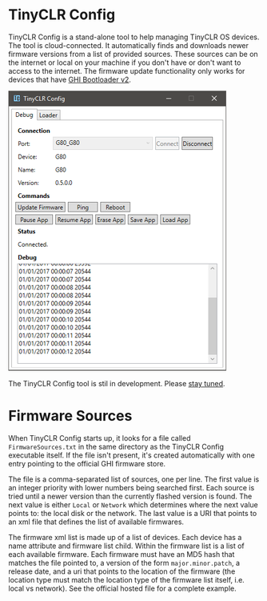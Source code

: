 # TinyCLR Config
TinyCLR Config is a stand-alone tool to help managing TinyCLR OS devices. The tool is cloud-connected. It automatically finds and downloads newer firmware versions from a list of provided sources. These sources can be on the internet or local on your machine if you don't have or don't want to access to the internet. The firmware update functionality only works for devices that have [GHI Bootloader v2](../hardware/loaders/ghi_bootloader.md).

![TinyCLR Config](images/tinyclr-config.png)

The TinyCLR Config tool is stil in development. Please [stay tuned](https://forums.ghielectronics.com/c/announcements).

# Firmware Sources
When TinyCLR Config starts up, it looks for a file called `FirmwareSources.txt` in the same directory as the TinyCLR Config executable itself. If the file isn't present, it's created automatically with one entry pointing to the official GHI firmware store.

The file is a comma-separated list of sources, one per line. The first value is an integer priority with lower numbers being searched first. Each source is tried until a newer version than the currently flashed version is found. The next value is either `Local` or `Network` which determines where the next value points to: the local disk or the network. The last value is a URI that points to an xml file that defines the list of available firmwares.

The firmware xml list is made up of a list of devices. Each device has a name attribute and firmware list child. Within the firmware list is a list of each available firmware. Each firmware must have an MD5 hash that matches the file pointed to, a version of the form `major.minor.patch`, a release date, and a uri that points to the location of the firmware (the location type must match the location type of the firmware list itself, i.e. local vs network). See the official hosted file for a complete example.